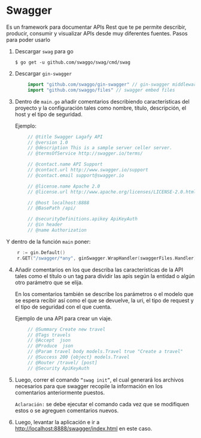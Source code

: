 # Swagger
Es un framework para documentar APIs Rest que te pe permite  describir, producir, consumir y visualizar APIs desde muy diferentes fuentes.
Pasos para poder usarlo
1)	Descargar ``swag`` para go
    
        $ go get -u github.com/swaggo/swag/cmd/swag

2)	Descargar ``gin-swagger``

```go
        import "github.com/swaggo/gin-swagger" // gin-swagger middleware
        import "github.com/swaggo/files" // swagger embed files
```
3)	Dentro de ``main.go`` añadir comentarios describiendo características del proyecto y la configuración tales como nombre, título, descripción, el host y el tipo de seguridad.

    Ejemplo:

```go
        // @title Swagger Lagafy API
        // @version 1.0
        // @description This is a sample server celler server.
        // @termsOfService http://swagger.io/terms/

        // @contact.name API Support
        // @contact.url http://www.swagger.io/support
        // @contact.email support@swagger.io

        // @license.name Apache 2.0
        // @license.url http://www.apache.org/licenses/LICENSE-2.0.html

        // @host localhost:8888
        // @BasePath /api/

        // @securityDefinitions.apikey ApiKeyAuth
        // @in header
        // @name Authorization
```
Y dentro de la función ``main`` poner:

```go
    r := gin.Default()
    r.GET("/swagger/*any", ginSwagger.WrapHandler(swaggerFiles.Handler))
 ```

4)	Añadir comentarios en los que describa las características de la API tales como el título o un tag para dividir las apis según la entidad o algún otro parámetro que se elija. 

    En los comentarios también se describe los parámetros o el modelo que se espera recibir así como el que se devuelve, la uri, el tipo de request y el tipo de seguridad con el que cuenta.

    Ejemplo de una API para crear un viaje.

```go
        // @Summary Create new travel
        // @Tags travels
        // @Accept  json
        // @Produce  json
        // @Param travel body models.Travel true "Create a travel"
        // @Success 200 {object} models.Travel
        // @Router /travel/ [post]
        // @Security ApiKeyAuth
 ```
 
5)	Luego, correr el comando ``“swag init”``, el cual generará los archivos necesarios para que swagger recopile la información en los comentarios anteriormente puestos. 

    ``Aclaración:`` se debe ejecutar el comando cada vez que se modifiquen estos o se agreguen comentarios nuevos.

6)	Luego, levantar la aplicación e ir a [http://localhost:8888/swagger/index.html](http://localhost:8888/swagger/index.html) en este caso.
